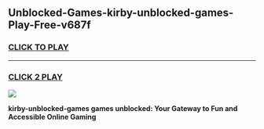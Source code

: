 
## Unblocked-Games-kirby-unblocked-games-Play-Free-v687f
<h3>
<a href="https://premium76.site?title=kirby-unblocked-games&ref=23A">CLICK TO PLAY</a></h3>
<hr>

<h3>
<a href="https://premium76.site?title=kirby-unblocked-games&ref=23A">CLICK 2 PLAY</a>
  
</h3>

<a href="https://premium76.site?title=kirby-unblocked-games&ref=23A"><img src="https://clearcache.store/games.png"></a>


**kirby-unblocked-games games unblocked: Your Gateway to Fun and Accessible Online Gaming**
